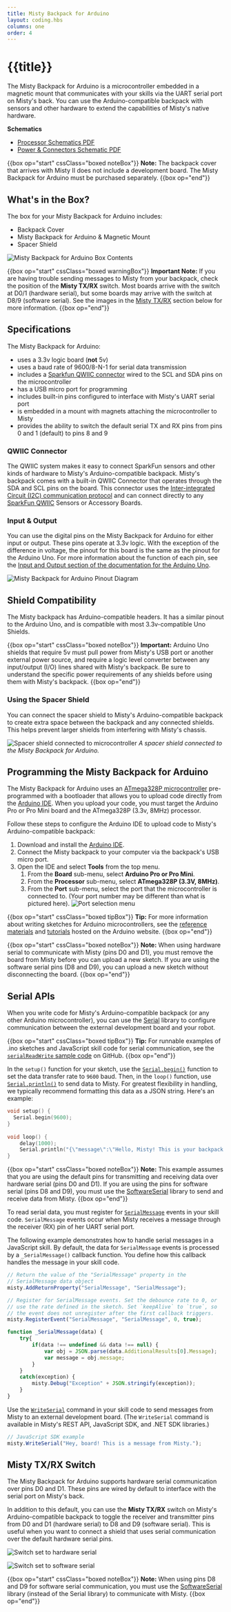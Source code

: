 ```yaml
---
title: Misty Backpack for Arduino
layout: coding.hbs
columns: one
order: 4
---
```


# {{title}}

The Misty Backpack for Arduino is a microcontroller embedded in a magnetic mount that communicates with your skills via the UART serial port on Misty's back. You can use the Arduino-compatible backpack with sensors and other hardware to extend the capabilities of Misty's native hardware.

**Schematics**
* [Processor Schematics PDF](/assets/images/Processor_SchDoc.pdf)
* [Power & Connectors Schematic PDF](/assets/images/Power_Connectors_SchDoc.pdf)

{{box op="start" cssClass="boxed noteBox"}}
**Note:** The backpack cover that arrives with Misty II does not include a development board. The Misty Backpack for Arduino must be purchased separately. 
{{box op="end"}}

## What's in the Box?

The box for your Misty Backpack for Arduino includes:

* Backpack Cover
* Misty Backpack for Arduino & Magnetic Mount
* Spacer Shield

![Misty Backpack for Arduino Box Contents](/assets/images/backpack-box-contents.jpeg)

{{box op="start" cssClass="boxed warningBox"}}
**Important Note:** If you are having trouble sending messages to Misty from your backpack, check the position of the **Misty TX/RX** switch. Most boards arrive with the switch at D0/1 (hardware serial), but some boards may arrive with the switch at D8/9 (software serial). See the images in the [Misty TX/RX](./#misty-tx-rx-switch) section below for more information.
{{box op="end"}}

## Specifications

The Misty Backpack for Arduino:

* uses a 3.3v logic board (**not** 5v)
* uses a baud rate of 9600/8-N-1 for serial data transmission
* includes a [Sparkfun QWIIC connector](https://www.sparkfun.com/qwiic) wired to the SCL and SDA pins on the microcontroller
* has a USB micro port for programming
* includes built-in pins configured to interface with Misty's UART serial port
* is embedded in a mount with magnets attaching the microcontroller to Misty
* provides the ability to switch the default serial TX and RX pins from pins 0 and 1 (default) to pins 8 and 9

### QWIIC Connector

The QWIIC system makes it easy to connect SparkFun sensors and other kinds of hardware to Misty's Arduino-compatible backpack. Misty's backpack comes with a built-in QWIIC Connector that operates through the SDA and SCL pins on the board. This connector uses the [Inter-integrated Circuit (I2C) communication protocol](https://learn.sparkfun.com/tutorials/i2c/all) and can connect directly to any [SparkFun QWIIC](https://www.sparkfun.com/qwiic) Sensors or Accessory Boards. 

### Input & Output

You can use the digital pins on the Misty Backpack for Arduino for either input or output. These pins operate at 3.3v logic. With the exception of the difference in voltage, the pinout for this board is the same as the pinout for the Arduino Uno. For more information about the function of each pin, see the [Input and Output section of the documentation for the Arduino Uno](https://store.arduino.cc/usa/arduino-uno-rev3).

![Misty Backpack for Arduino Pinout Diagram](/assets/images/backpack_for_arduino_web.jpg)

## Shield Compatibility

The Misty backpack has Arduino-compatible headers. It has a similar pinout to the Arduino Uno, and is compatible with most 3.3v-compatible Uno Shields. 


{{box op="start" cssClass="boxed noteBox"}}
**Important:** Arduino Uno shields that require 5v must pull power from Misty's USB port or another external power source, and require a logic level converter between any input/output (I/O) lines shared with Misty's backpack. Be sure to understand the specific power requirements of any shields before using them with Misty's backpack.
{{box op="end"}}

### Using the Spacer Shield

You can connect the spacer shield to Misty's Arduino-compatible backpack to create extra space between the backpack and any connected shields. This helps prevent larger shields from interfering with Misty's chassis.

![Spacer shield connected to microcontroller](/assets/images/backpack-spacer-shield.jpg)
*A spacer shield connected to the Misty Backpack for Arduino.*

## Programming the Misty Backpack for Arduino

The Misty Backpack for Arduino uses an [ATmega328P microcontroller](http://ww1.microchip.com/downloads/en/DeviceDoc/Atmel-7810-Automotive-Microcontrollers-ATmega328P_Datasheet.pdf) pre-programmed with a bootloader that allows you to upload code directly from the [Arduino IDE](https://www.arduino.cc/en/Main/Software).  When you upload your code, you must target the Arduino Pro or Pro Mini board and the ATmega328P (3.3v, 8MHz) processor.

Follow these steps to configure the Arduino IDE to upload code to Misty's Arduino-compatible backpack:

1. Download and install the [Arduino IDE](https://www.arduino.cc/en/Main/Software).
2. Connect the Misty backpack to your computer via the backpack's USB micro port.
3. Open the IDE and select **Tools** from the top menu.
   1. From the **Board** sub-menu, select **Arduino Pro or Pro Mini**. 
   2. From the **Processor** sub-menu, select **ATmega328P (3.3V, 8MHz)**.
   3. From the **Port** sub-menu, select the port that the microcontroller is connected to. (Your port number may be different than what is pictured here). ![Port selection menu](/assets/images/arduino-ide-port-selection.png)

{{box op="start" cssClass="boxed tipBox"}}
**Tip:** For more information about writing sketches for Arduino microcontrollers, see the [reference materials](https://www.arduino.cc/reference/en/) and [tutorials](https://www.arduino.cc/en/Tutorial/HomePage) hosted on the Arduino website.
{{box op="end"}}

{{box op="start" cssClass="boxed noteBox"}}
**Note:** When using hardware serial to communicate with Misty (pins D0 and D1), you must remove the board from Misty before you can upload a new sketch. If you are using the software serial pins (D8 and D9), you can upload a new sketch without disconnecting the board.
{{box op="end"}}

## Serial APIs

When you write code for Misty's Arduino-compatible backpack (or any other Arduino microcontroller), you can use the [Serial](https://www.arduino.cc/reference/en/language/functions/communication/serial/) library to configure communication between the external development board and your robot. 

{{box op="start" cssClass="boxed tipBox"}}
**Tip:** For runnable examples of .ino sketches and JavaScript skill code for serial communication, see the [`serialReadWrite` sample code](https://github.com/MistyCommunity/JavaScript-SDK/tree/master/Sample%20Code/serialReadWrite) on GitHub.
{{box op="end"}}

In the `setup()` function for your sketch, use the [`Serial.begin()`](https://www.arduino.cc/reference/en/language/functions/communication/serial/begin) function to set the data transfer rate to `9600` baud. Then, in the `loop()` function, use [`Serial.println()`](https://www.arduino.cc/reference/en/language/functions/communication/serial/println) to send data to Misty. For greatest flexibility in handling, we typically recommend formatting this data as a JSON string. Here's an example:

```c++
void setup() {
  Serial.begin(9600);
}
  
void loop() {
    delay(1000);
    Serial.println("{\"message\":\"Hello, Misty! This is your backpack talking.\"}");
}
```

{{box op="start" cssClass="boxed noteBox"}}
**Note:** This example assumes that you are using the default pins for transmitting and receiving data over hardware serial (pins D0 and D1). If you are using the pins for software serial (pins D8 and D9), you must use the [SoftwareSerial](https://www.arduino.cc/en/Reference/SoftwareSerial) library to send and receive data from Misty.
{{box op="end"}}

To read serial data, you must register for [`SerialMessage`](../../../misty-ii/robot/sensor-data/#serialmessage) events in your skill code. `SerialMessage` events occur when Misty receives a message through the receiver (RX) pin of her UART serial port. 

The following example demonstrates how to handle serial messages in a JavaScript skill. By default, the data for `SerialMessage` events is processed by a `_SerialMessage()` callback function. You define how this callback handles the message in your skill code.

```javascript
// Return the value of the "SerialMessage" property in the
// SerialMessage data object
misty.AddReturnProperty("SerialMessage", "SerialMessage");

// Register for SerialMessage events. Set the debounce rate to 0, or
// use the rate defined in the sketch. Set `keepAlive` to `true`, so
// the event does not unregister after the first callback triggers. 
misty.RegisterEvent("SerialMessage", "SerialMessage", 0, true);

function _SerialMessage(data) {	
	try{
		if(data !== undefined && data !== null) {
			var obj = JSON.parse(data.AdditionalResults[0].Message);
			var message = obj.message;
        }
    }
	catch(exception) {
		misty.Debug("Exception" + JSON.stringify(exception));
	}
}
```

Use the [`WriteSerial`](../../../misty-ii/javascript-sdk/api-reference/#misty-writeserial) command in your skill code to send messages from Misty to an external development board. (The `WriteSerial` command is available in Misty's REST API, JavaScript SDK, and .NET SDK libraries.)

```javascript
// JavaScript SDK example
misty.WriteSerial("Hey, board! This is a message from Misty.");
```

## Misty TX/RX Switch

The Misty Backpack for Arduino supports hardware serial communication over pins D0 and D1. These pins are wired by default to interface with the serial port on Misty's back. 

In addition to this default, you can use the **Misty TX/RX** switch on Misty's Arduino-compatible backpack to toggle the receiver and transmitter pins from D0 and D1 (hardware serial) to D8 and D9 (software serial). This is useful when you want to connect a shield that uses serial communication over the default hardware serial pins.

![Switch set to hardware serial](/assets/images/misty-tx-rx-switch-hardware-serial.jpg)

![Switch set to software serial](/assets/images/misty-tx-rx-switch-software-serial.jpg)

{{box op="start" cssClass="boxed noteBox"}}
**Note:** When using pins D8 and D9 for software serial communication, you must use the [SoftwareSerial](https://www.arduino.cc/en/Reference/SoftwareSerial) library (instead of the Serial library) to communicate with Misty.
{{box op="end"}}